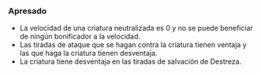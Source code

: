 ### Apresado
-   La velocidad de una criatura neutralizada es 0 y no se puede beneficiar de ningún bonificador a la velocidad.
-   Las tiradas de ataque que se hagan contra la criatura tienen ventaja y las que haga la criatura tienen desventaja.
-   La criatura tiene desventaja en las tiradas de salvación de Destreza.